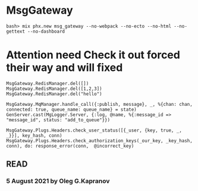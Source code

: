 # MsgGateway

```
bash> mix phx.new msg_gateway --no-webpack --no-ecto --no-html --no-gettext --no-dashboard
```

# Attention need Check it out forced their way and will fixed

```
MsgGateway.RedisManager.del([])
MsgGateway.RedisManager.del([1,2,3])
MsgGateway.RedisManager.del("hello")

MsgGateway.MqManager.handle_call({:publish, message}, _, %{chan: chan, connected: true, queue_name: queue_name} = state)
GenServer.cast(MgLogger.Server, {:log, @name, %{:message_id => "message_id", status: "add_to_queue"}})

MsgGateway.Plugs.Headers.check_user_status([{_user, {key, true, _, _}}], key_hash, conn)
MsgGateway.Plugs.Headers.check_authorization_keys(_our_key, _key_hash, conn), do: response_error(conn,  @incorrect_key)

```

## READ

### 5 August 2021 by Oleg G.Kapranov
